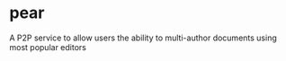 # pear

A P2P service to allow users the ability to multi-author documents using most popular editors
